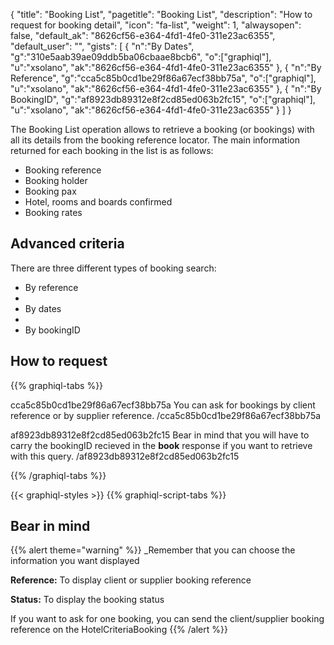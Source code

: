 {
"title": "Booking List",
"pagetitle": "Booking List",
"description": "How to request for booking detail",
"icon": "fa-list",
"weight": 1,
"alwaysopen": false,
"default_ak": "8626cf56-e364-4fd1-4fe0-311e23ac6355",
"default_user": "",
"gists": [
    {
        "n":"By Dates",
        "g":"310e5aab39ae09ddb5ba06cbaae8bcb6",
        "o":["graphiql"],
        "u":"xsolano",
        "ak":"8626cf56-e364-4fd1-4fe0-311e23ac6355"
    }, 
    {
        "n":"By Reference",
        "g":"cca5c85b0cd1be29f86a67ecf38bb75a",
        "o":["graphiql"],
        "u":"xsolano",
        "ak":"8626cf56-e364-4fd1-4fe0-311e23ac6355"
    },
    {
        "n":"By BookingID",
        "g":"af8923db89312e8f2cd85ed063b2fc15",
        "o":["graphiql"],
        "u":"xsolano",
        "ak":"8626cf56-e364-4fd1-4fe0-311e23ac6355"
    }
        ]
}

The Booking List operation allows to retrieve a booking (or bookings) with all its details from the booking reference locator.
The main information returned for each booking in the list is as follows:
* Booking reference
* Booking holder
* Booking pax
* Hotel, rooms and boards confirmed
* Booking rates

## Advanced criteria
There are three different types of booking search:

* By reference
* 
* By dates
* 
* By bookingID

## How to request
{{% graphiql-tabs %}}

cca5c85b0cd1be29f86a67ecf38bb75a
You can ask for bookings by client reference or by supplier reference.
/cca5c85b0cd1be29f86a67ecf38bb75a

af8923db89312e8f2cd85ed063b2fc15
Bear in mind that you will have to carry the bookingID recieved in the **book** response if you want to retrieve with this query.
/af8923db89312e8f2cd85ed063b2fc15

{{% /graphiql-tabs %}}

{{< graphiql-styles >}}
{{% graphiql-script-tabs %}}

## Bear in mind
{{% alert theme="warning" %}}
_Remember that you can choose the information you want displayed

**Reference:** To display client or supplier booking reference

**Status:** To display the booking status

If you want to ask for one booking, you can send the client/supplier booking reference on the HotelCriteriaBooking
{{% /alert %}}
